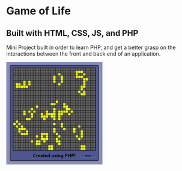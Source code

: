 # Game of Life
## Built with HTML, CSS, JS, and PHP

Mini Project built in order to learn PHP, and get a better grasp on the interactions between the front and back end of an application.

![](game-of-life-gif.gif)